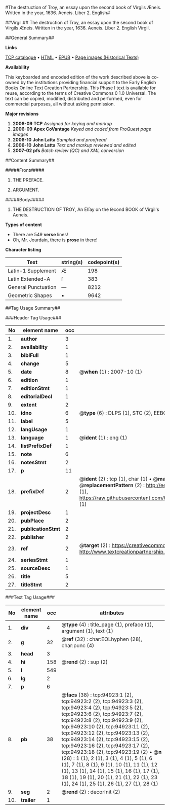 #The destruction of Troy, an essay upon the second book of Virgils Æneis. Written in the year, 1636. Aeneis. Liber 2. English#

##Virgil.##
The destruction of Troy, an essay upon the second book of Virgils Æneis. Written in the year, 1636.
Aeneis. Liber 2. English
Virgil.

##General Summary##

**Links**

[TCP catalogue](http://www.ota.ox.ac.uk/tcp/)  • 
[HTML](http://tei.it.ox.ac.uk/tcp/Texts-HTML/free/A65/A65118.html)  • 
[EPUB](http://tei.it.ox.ac.uk/tcp/Texts-EPUB/free/A65/A65118.epub) • 
[Page images (Historical Texts)](https://data.historicaltexts.jisc.ac.uk/view?pubId=eebo-12880498e&pageId=eebo-12880498e-94923-1)

**Availability**

This keyboarded and encoded edition of the
	       work described above is co-owned by the institutions
	       providing financial support to the Early English Books
	       Online Text Creation Partnership. This Phase I text is
	       available for reuse, according to the terms of Creative
	       Commons 0 1.0 Universal. The text can be copied,
	       modified, distributed and performed, even for
	       commercial purposes, all without asking permission.

**Major revisions**

1. __2006-09__ __TCP__ *Assigned for keying and markup*
1. __2006-09__ __Apex CoVantage__ *Keyed and coded from ProQuest page images*
1. __2006-10__ __John Latta__ *Sampled and proofread*
1. __2006-10__ __John Latta__ *Text and markup reviewed and edited*
1. __2007-02__ __pfs__ *Batch review (QC) and XML conversion*

##Content Summary##

#####Front#####

1. THE PREFACE.

1. ARGUMENT.

#####Body#####

1. THE DESTRUCTION OF TROY, An Eſſay on the ſecond BOOK of Virgil's Aeneis.

**Types of content**

  * There are 549 **verse** lines!
  * Oh, Mr. Jourdain, there is **prose** in there!

**Character listing**


|Text|string(s)|codepoint(s)|
|---|---|---|
|Latin-1 Supplement|Æ|198|
|Latin Extended-A|ſ|383|
|General Punctuation|—|8212|
|Geometric Shapes|▪|9642|

##Tag Usage Summary##

###Header Tag Usage###

|No|element name|occ|attributes|
|---|---|---|---|
|1.|__author__|3||
|2.|__availability__|1||
|3.|__biblFull__|1||
|4.|__change__|5||
|5.|__date__|8| @__when__ (1) : 2007-10 (1)|
|6.|__edition__|1||
|7.|__editionStmt__|1||
|8.|__editorialDecl__|1||
|9.|__extent__|2||
|10.|__idno__|6| @__type__ (6) : DLPS (1), STC (2), EEBO-CITATION (1), OCLC (1), VID (1)|
|11.|__label__|5||
|12.|__langUsage__|1||
|13.|__language__|1| @__ident__ (1) : eng (1)|
|14.|__listPrefixDef__|1||
|15.|__note__|6||
|16.|__notesStmt__|2||
|17.|__p__|11||
|18.|__prefixDef__|2| @__ident__ (2) : tcp (1), char (1)  •  @__matchPattern__ (2) : ([0-9\-]+):([0-9IVX]+) (1), (.+) (1)  •  @__replacementPattern__ (2) : http://eebo.chadwyck.com/downloadtiff?vid=$1&page=$2 (1), https://raw.githubusercontent.com/textcreationpartnership/Texts/master/tcpchars.xml#$1 (1)|
|19.|__projectDesc__|1||
|20.|__pubPlace__|2||
|21.|__publicationStmt__|2||
|22.|__publisher__|2||
|23.|__ref__|2| @__target__ (2) : https://creativecommons.org/publicdomain/zero/1.0/ (1), http://www.textcreationpartnership.org/docs/. (1)|
|24.|__seriesStmt__|1||
|25.|__sourceDesc__|1||
|26.|__title__|5||
|27.|__titleStmt__|2||


###Text Tag Usage###

|No|element name|occ|attributes|
|---|---|---|---|
|1.|__div__|4| @__type__ (4) : title_page (1), preface (1), argument (1), text (1)|
|2.|__g__|32| @__ref__ (32) : char:EOLhyphen (28), char:punc (4)|
|3.|__head__|3||
|4.|__hi__|158| @__rend__ (2) : sup (2)|
|5.|__l__|549||
|6.|__lg__|2||
|7.|__p__|6||
|8.|__pb__|38| @__facs__ (38) : tcp:94923:1 (2), tcp:94923:2 (2), tcp:94923:3 (2), tcp:94923:4 (2), tcp:94923:5 (2), tcp:94923:6 (2), tcp:94923:7 (2), tcp:94923:8 (2), tcp:94923:9 (2), tcp:94923:10 (2), tcp:94923:11 (2), tcp:94923:12 (2), tcp:94923:13 (2), tcp:94923:14 (2), tcp:94923:15 (2), tcp:94923:16 (2), tcp:94923:17 (2), tcp:94923:18 (2), tcp:94923:19 (2)  •  @__n__ (28) : 1 (1), 2 (1), 3 (1), 4 (1), 5 (1), 6 (1), 7 (1), 8 (1), 9 (1), 10 (1), 11 (1), 12 (1), 13 (1), 14 (1), 15 (1), 16 (1), 17 (1), 18 (1), 19 (1), 20 (1), 21 (1), 22 (1), 23 (1), 24 (1), 25 (1), 26 (1), 27 (1), 28 (1)|
|9.|__seg__|2| @__rend__ (2) : decorInit (2)|
|10.|__trailer__|1||
